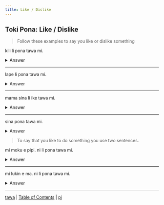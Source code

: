 ```yaml
---
title: Like / Dislike
---
```


## Toki Pona: Like / Dislike

> Follow these examples to say you like or dislike something

kili li pona tawa mi.
<details>
<summary>Answer</summary>

I like fruit (Fruit is good to me)
</details>

---

lape li pona tawa mi.
<details>
<summary>Answer</summary>

I like sleep.
</details>

---

mama sina li ike tawa mi.
<details>
<summary>Answer</summary>

I do not like your parents (Your parents are bad to me)
</details>

---

sina pona tawa mi.
<details>
<summary>Answer</summary>

I like you.
</details>


> To say that you like to do something you use two sentences.

mi moku e pipi. ni li pona tawa mi.
<details>
<summary>Answer</summary>

I like to eat bugs (I eat bugs. This is good to me)
</details>

---

mi lukin e ma. ni li pona tawa mi.
<details>
<summary>Answer</summary>

I like to see the fields.
</details>

---

[tawa](36tawa.md) | [Table of Contents](toc.md) | [pi](38pi.md)